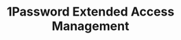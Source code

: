 ---
description: Secure every sign-in for every app on every device.
episode: 618
link: https://1password.com/unplugged
shortname: 1password.com-lup
title: 1Password Extended Access Management
---